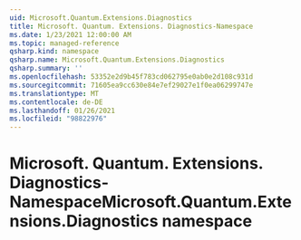 ```yaml
---
uid: Microsoft.Quantum.Extensions.Diagnostics
title: Microsoft. Quantum. Extensions. Diagnostics-Namespace
ms.date: 1/23/2021 12:00:00 AM
ms.topic: managed-reference
qsharp.kind: namespace
qsharp.name: Microsoft.Quantum.Extensions.Diagnostics
qsharp.summary: ''
ms.openlocfilehash: 53352e2d9b45f783cd062795e0ab0e2d108c931d
ms.sourcegitcommit: 71605ea9cc630e84e7ef29027e1f0ea06299747e
ms.translationtype: MT
ms.contentlocale: de-DE
ms.lasthandoff: 01/26/2021
ms.locfileid: "98822976"
---
```

# <a name="microsoftquantumextensionsdiagnostics-namespace"></a><span data-ttu-id="10245-102">Microsoft. Quantum. Extensions. Diagnostics-Namespace</span><span class="sxs-lookup"><span data-stu-id="10245-102">Microsoft.Quantum.Extensions.Diagnostics namespace</span></span>



